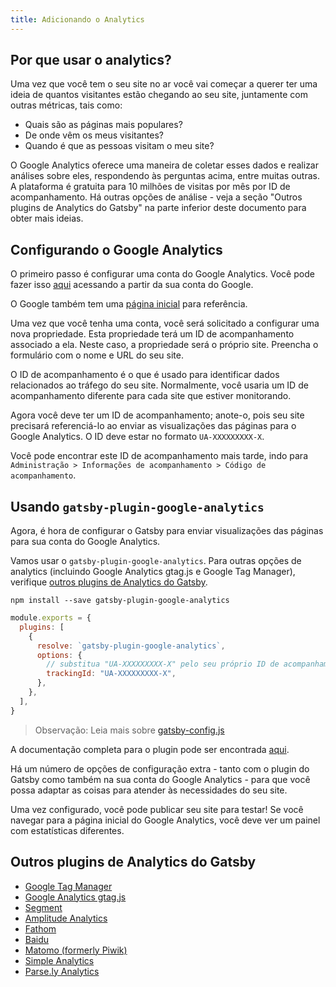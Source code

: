 ```yaml
---
title: Adicionando o Analytics
---
```


## Por que usar o analytics?

Uma vez que você tem o seu site no ar você vai começar a querer ter uma ideia de quantos visitantes estão chegando ao seu site, juntamente com outras métricas, tais como:

- Quais são as páginas mais populares?
- De onde vêm os meus visitantes?
- Quando é que as pessoas visitam o meu site?

O Google Analytics oferece uma maneira de coletar esses dados e realizar análises sobre eles, respondendo às perguntas acima, entre muitas outras. A plataforma é gratuita para 10 milhões de visitas por mês por ID de acompanhamento. Há outras opções de análise - veja a seção "Outros plugins de Analytics do Gatsby" na parte inferior deste documento para obter mais ideias.

## Configurando o Google Analytics

O primeiro passo é configurar uma conta do Google Analytics. Você pode fazer isso [aqui](https://analytics.google.com/) acessando a partir da sua conta do Google.

O Google também tem uma [página inicial](https://support.google.com/analytics/answer/1008015?hl=pt-BR) para referência.

Uma vez que você tenha uma conta, você será solicitado a configurar uma nova propriedade. Esta propriedade terá um ID de acompanhamento associado a ela. Neste caso, a propriedade será o próprio site. Preencha o formulário com o nome e URL do seu site.

O ID de acompanhamento é o que é usado para identificar dados relacionados ao tráfego do seu site. Normalmente, você usaria um ID de acompanhamento diferente para cada site que estiver monitorando.

Agora você deve ter um ID de acompanhamento; anote-o, pois seu site precisará referenciá-lo ao enviar as visualizações das páginas para o Google Analytics. O ID deve estar no formato `UA-XXXXXXXXX-X`.

Você pode encontrar este ID de acompanhamento mais tarde, indo para `Administração > Informações de acompanhamento > Código de acompanhamento`.

## Usando `gatsby-plugin-google-analytics`

Agora, é hora de configurar o Gatsby para enviar visualizações das páginas para sua conta do Google Analytics.

Vamos usar o `gatsby-plugin-google-analytics`. Para outras opções de analytics (incluindo Google Analytics gtag.js e Google Tag Manager), verifique [outros plugins de Analytics do Gatsby](#outros-plugins-de-analytics-do-gatsby).

```shell
npm install --save gatsby-plugin-google-analytics
```

```js:title=gatsby-config.js
module.exports = {
  plugins: [
    {
      resolve: `gatsby-plugin-google-analytics`,
      options: {
        // substitua "UA-XXXXXXXXX-X" pelo seu próprio ID de acompanhamento
        trackingId: "UA-XXXXXXXXX-X",
      },
    },
  ],
}
```

> Observação: Leia mais sobre [gatsby-config.js](/docs/gatsby-config/)

A documentação completa para o plugin pode ser encontrada [aqui](/packages/gatsby-plugin-google-analytics/).

Há um número de opções de configuração extra - tanto com o plugin do Gatsby como também na sua conta do Google Analytics - para que você possa adaptar as coisas para atender às necessidades do seu site.

Uma vez configurado, você pode publicar seu site para testar! Se você navegar para a página inicial do Google Analytics, você deve ver um painel com estatísticas diferentes.

## Outros plugins de Analytics do Gatsby

- [Google Tag Manager](/packages/gatsby-plugin-google-tagmanager/)
- [Google Analytics gtag.js](/packages/gatsby-plugin-gtag/)
- [Segment](/packages/gatsby-plugin-segment-js)
- [Amplitude Analytics](/packages/gatsby-plugin-amplitude-analytics)
- [Fathom](/packages/gatsby-plugin-fathom/)
- [Baidu](/packages/gatsby-plugin-baidu-analytics/)
- [Matomo (formerly Piwik)](/packages/gatsby-plugin-matomo/)
- [Simple Analytics](/packages/gatsby-plugin-simple-analytics)
- [Parse.ly Analytics](/packages/gatsby-plugin-parsely-analytics/)
